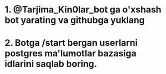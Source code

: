 # 1. @Tarjima_Kin0lar_bot ga o'xshash bot yarating va githubga yuklang
# 2. Botga /start bergan userlarni postgres ma'lumotlar bazasiga idlarini saqlab boring.